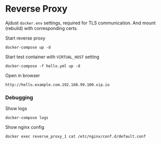 Reverse Proxy
=============

Ajdust `docker.env` settings, required for TLS communication.
And mount (rebuild) with corresponding certs.

Start reverse proxy

    docker-compose up -d
    
Start test container with `VIRTUAL_HOST` setting    
    
    docker-compose -f hello.yml up -d

Open in browser

    http://hello.example.com.192.168.99.100.xip.io


### Debugging

Show logs    

    docker-compose logs

Show nginx config

    docker exec reverse_proxy_1 cat /etc/nginx/conf.d/default.conf
    
